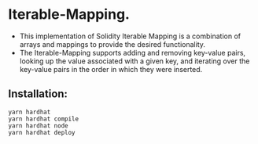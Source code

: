 # Iterable-Mapping.

* This implementation of Solidity Iterable Mapping is a combination of arrays and mappings to provide the desired functionality.</br>
* The Iterable-Mapping supports adding and removing key-value pairs, looking up the value associated with a given key, and iterating over the key-value pairs in the order in which they were inserted.

## Installation:

```shell
yarn hardhat 
yarn hardhat compile
yarn hardhat node
yarn hardhat deploy
```


